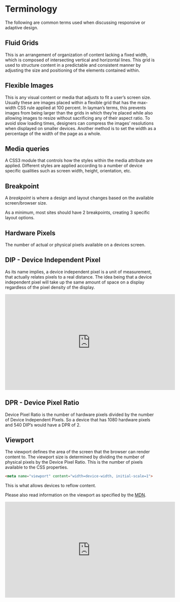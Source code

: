 # Terminology

The following are common terms used when discussing responsive or adaptive design.

## Fluid Grids
This is an arrangement of organization of content lacking a fixed width, which is composed of intersecting vertical and horizontal lines. This grid is used to structure content in a predictable and consistent manner by adjusting the size and positioning of the elements contained within.

## Flexible Images
This is any visual content or media that adjusts to fit a user’s screen size. Usually these are images placed within a flexible grid that has the max-width CSS rule applied at 100 percent. In layman’s terms, this prevents images from being larger than the grids in which they’re placed while also allowing images to resize without sacrificing any of their aspect ratio. To avoid slow loading times, designers can compress the  images’ resolutions when displayed on smaller devices. Another method is to set the width as a percentage of the width of the page as a whole.

## Media queries
A CSS3 module that controls how the styles within the media attribute are applied. Different styles are applied according to a number of device specific qualities such as screen width, height, orientation, etc.

## Breakpoint
A *breakpoint* is where a design and layout changes based on the available screen/browser size.

As a minimum, most sites should have 2 breakpoints, creating 3 specific layout options.

## Hardware Pixels
The number of actual or physical pixels available on a devices screen.

## DIP - Device Independent Pixel
As its name implies, a device independent pixel is a unit of measurement, that actually relates pixels to a real distance. The idea being that a device independent pixel will take up the same amount of space on a display regardless of the pixel density of the display.
<iframe width="560" height="315" src="https://www.youtube.com/embed/6P9uLyvcd3Y" frameborder="0" allowfullscreen></iframe>

## DPR - Device Pixel Ratio
Device Pixel Ratio is the number of hardware pixels divided by the number of Device Independent Pixels. So a device that has 1080 hardware pixels and 540 DIP’s would have a DPR of 2.

## Viewport
The viewport defines the area of the screen that the browser can render content to.
The viewport size is determined by dividing the number of physical pixels by the Device Pixel Ratio. This is the number of pixels available to the CSS properties.
```html
<meta name="viewport" content="width=device-width, initial-scale=1">
```
This is what allows devices to reflow content.

Please also read information on the viewport as specified by the [MDN](https://developer.mozilla.org/en-US/docs/Mozilla/Mobile/Viewport_meta_tag).
<iframe width="560" height="315" src="https://www.youtube.com/embed/4DV16H-Bc_Q" frameborder="0" allowfullscreen></iframe>
